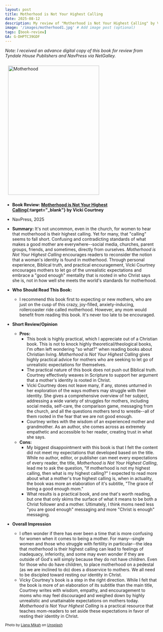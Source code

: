 ```yaml
---
layout: post
title: Motherhood is Not Your Highest Calling
date: 2025-08-12
description: My review of "Motherhood is Not Your Highest Calling" by Vicki Courtney.
image: '/images/motherhood1.jpg' # Add image post (optional)
tags: [book-review]
GA: G-DHPTC39GDF
---
```


*Note: I received an advance digital copy of this book for review from Tyndale House Publishers and NavPress via NetGalley.*

<a href="https://amzn.to/46Tc0fZ" target="blank"><img src="meredithcook.github.io/images/motherhoodcalling.jpg" alt="Motherhood" style="width:300px;height:425px;padding:10px" align="center"></a></p>


- **Book Review: [Motherhood is Not Your Highest Calling](https://amzn.to/46Tc0fZ){:target="_blank"} by Vicki Courtney**

- NavPress, 2025

- **Summary:** It's not uncommon, even in the church, for women to hear that motherhood is their highest calling. Yet for many, that "calling" seems to fall short. Confusing and contradicting standards of what makes a good mother are everywhere--social media, churches, parent groups, friends, and sometimes, directly from ourselves. *Motherhood is Not Your Highest Calling* encourages readers to reconsider the notion that a woman's identity is found in motherhood. Through personal experience, Biblical truth, and practical encouragement, Vicki Courtney encourages mothers to let go of the unrealistic expectations and embrace a "good enough" mentality that is rooted in who Christ says she is, not in how well she meets the world's standards for motherhood.

- **Who Should Read This Book:**
	- I recommend this book first to expecting or new mothers, who are just on the cusp of this crazy, joy-filled, anxiety-inducing, rollercoaster ride called motherhood. However, any mom would benefit from reading this book. It's never too late to be encouraged. 

- **Short Review/Opinion**
	- **Pros:**
		- ​This book is highly practical, which I appreciate out of a Christian book. This is not to knock highly theoretical/theological books, I'm often left wondering "so what?" when reading books about Christian living. *Motherhood is Not Your Highest Calling* gives highly practical advice for mothers who are seeking to let go of unrealistic expectations for themselves.
		- The practical nature of this book does not push out Biblical truth. Courtney effectively weaves in Scripture to support her argument that a mother's identity is rooted in Christ. 
		- Vicki Courtney does not leave many, if any, stones unturned in her exploration of the ways mothers may struggle with their identity. She gives a comprehensive overview of her subject, addressing a wide variety of struggles for mothers, including social media, self-care, the comparison game, messaging from the church, and all the questions mothers tend to wrestle--all of them rooted in the fear that we are not good enough. 
		- Courtney writes with the wisdom of an experienced mother and grandmother. As an author, she comes across as extremely empathetic and accessible to her reader, creating trust in what she says. 
	- **Cons:**
		- My biggest disappointment with this book is that I felt the content did not meet my expectations that developed based on the title. While no author, editor, or publisher can meet every expectations of every reader, the title, *Motherhood is Not Your Highest Calling*, lead me to ask the question, "If motherhood is not my highest calling, then what is my highest calling?" I expected to read more about what a mother's true highest calling is, when in actuality, the book was more an elaboration of it's subtitle, "The grace of being a good enough mom." 
		- What results is a practical book, and one that's worth reading, but one that only skims the surface of what it means to be both a Christ follower and a mother. Ultimately, I think moms need less "you are good enough" messaging and more "Christ is enough" messaging.
	
- **Overall Impression**
	- I often wonder if there has ever been a time that is more confusing for women when it comes to being a mother. For many--single women and those who struggle with fertility in particular--the idea that motherhood is their highest calling can lead to feelings of inadequacy, inferiority, and some may even wonder if they are outside of God's will simply because they do not have children. Even for those who do have children, to place motherhood on a pedestal (as we are inclined to do) does a disservice to mothers. We all need to be discipled toward resting our identity in Christ. 
	- Vicky Courtney's book is a step in the right direction. While I felt that the book is more of an elaboration of its subtitle than the main title, Courtney writes with wisdom, empathy, and encouragement to moms who may feel discouraged  and weighed down by highly unrealistic and unattainable expectations on mothers today. *Motherhood is Not Your Highest Calling* is a practical resource that teaches mom-readers to set aside these expectations in favor of resting their identity in Christ. 

<sub>Photo by <a href="https://unsplash.com/@lianamikah?utm_content=creditCopyText&utm_medium=referral&utm_source=unsplash">Liana Mikah</a> on <a href="https://unsplash.com/photos/woman-and-baby-walking-on-gray-sand-seashore-during-daytime-J5DIOISkDko?utm_content=creditCopyText&utm_medium=referral&utm_source=unsplash">Unsplash</a></sub>
      